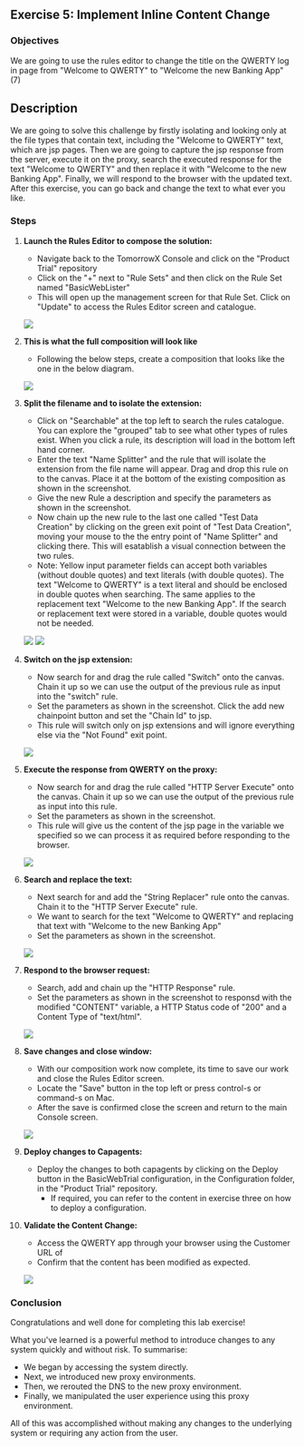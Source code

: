 
## Exercise 5: Implement Inline Content Change

### Objectives

We are going to use the rules editor to change the title on the QWERTY log in page from "Welcome to QWERTY" to "Welcome the new Banking App" (7)

## Description

We are going to solve this challenge by firstly isolating and looking only at the file types that contain text, including the "Welcome to QWERTY" text, which are jsp pages.  Then we are going to capture the jsp response from the server, execute it on the proxy, search the executed response for the text "Welcome to QWERTY" and then replace it with "Welcome to the new Banking App".  Finally, we will respond to the browser with the updated text. After this exercise, you can go back and change the text to what ever you like.

### Steps

1. **Launch the Rules Editor to compose the solution:**
    - Navigate back to the TomorrowX Console and click on the "Product Trial" repository
    - Click on the "+" next to "Rule Sets" and then click on the Rule Set named "BasicWebLister"
    - This will open up the management screen for that Rule Set.  Click on "Update" to access the Rules Editor screen and catalogue.
  
    ![](images/open-rules-editor.png)

2. **This is what the full composition will look like**
    - Following the below steps, create a composition that looks like the one in the below diagram.

    ![](images/full-composition.png)

3. **Split the filename and to isolate the extension:**

    - Click on "Searchable" at the top left to search the rules catalogue.  You can explore the "grouped" tab to see what other types of rules exist.  When you click a rule, its description will load in the bottom left hand corner.
    - Enter the text "Name Splitter" and the rule that will isolate the extension from the file name will appear.  Drag and drop this rule on to the canvas.  Place it at the bottom of the existing composition as shown in the screenshot.
    - Give the new Rule a description and specify the parameters as shown in the screenshot.
    - Now chain up the new rule to the last one called "Test Data Creation" by clicking on the green exit point of "Test Data Creation", moving your mouse to the the entry point of "Name Splitter" and clicking there.  This will esatablish a visual connection between the two rules.
    - Note: Yellow input parameter fields can accept both variables (without double quotes) and text literals (with double quotes). The text "Welcome to QWERTY" is a text literal and should be enclosed in double quotes when searching. The same applies to the replacement text "Welcome to the new Banking App". If the search or replacement text were stored in a variable, double quotes would not be needed. 

    ![](images/entry-exit.png)
    ![](images/name-spliter.png)

4. **Switch on the jsp extension:**

    - Now search for and drag the rule called "Switch" onto the canvas. Chain it up so we can use the output of the previous rule as input into the "switch" rule.
    - Set the parameters as shown in the screenshot. Click the add new chainpoint button and set the "Chain Id" to jsp.
    - This rule will switch only on jsp extensions and will ignore everything else via the "Not Found" exit point.

    ![](images/switch.png)

5. **Execute the response from QWERTY on the proxy:**

    - Now search for and drag the rule called "HTTP Server Execute" onto the canvas. Chain it up so we can use the output of the previous rule as input into this rule.
    - Set the parameters as shown in the screenshot.
    - This rule will give us the content of the jsp page in the variable we specified so we can process it as required before responding to the browser.

    ![](images/http-server-execute.png)

6. **Search and replace the text:**

    - Next search for and add the "String Replacer" rule onto the canvas. Chain it to the "HTTP Server Execute" rule.  
    - We want to search for the text "Welcome to QWERTY" and replacing that text with "Welcome to the new Banking App"
    - Set the parameters as shown in the screenshot.

    ![](images/string-replacer.png)
        
7. **Respond to the browser request:**

    - Search, add and chain up the "HTTP Response" rule.
    - Set the parameters as shown in the screenshot to responsd with the modified "CONTENT" variable, a HTTP Status code of "200" and a Content Type of "text/html".

    ![](images/http-response.png)

8. **Save changes and close window:**

    - With our composition work now complete, its time to save our work and close the Rules Editor screen.
    - Locate the "Save" button in the top left or press control-s or command-s on Mac.
    - After the save is confirmed close the screen and return to the main Console screen.

    ![](images/save-complete.png)

9. **Deploy changes to Capagents:**
    - Deploy the changes to both capagents by clicking on the Deploy button in the BasicWebTrial configuration, in the Configuration folder, in the "Product Trial" repository.
        - If required, you can refer to the content in exercise three on how to deploy a configuration.


10. **Validate the Content Change:**
    - Access the QWERTY app through your browser using the Customer URL of <inject key="DNSZoneName" enableCopy="true" />
    - Confirm that the content has been modified as expected.

    ![](images/final.png)

  
### Conclusion

Congratulations and well done for completing this lab exercise!

What you've learned is a powerful method to introduce changes to any system quickly and without risk. To summarise:

- We began by accessing the system directly.
- Next, we introduced new proxy environments.
- Then, we rerouted the DNS to the new proxy environment.
- Finally, we manipulated the user experience using this proxy environment.

All of this was accomplished without making any changes to the underlying system or requiring any action from the user.
